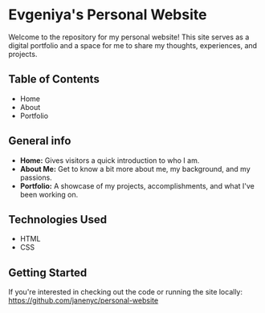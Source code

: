 # Evgeniya's Personal Website

Welcome to the repository for my personal website! This site serves as a digital portfolio and a space for me to share my thoughts, experiences, and projects.

## Table of Contents
- Home
- About
- Portfolio

## General info

- **Home:** Gives visitors a quick introduction to who I am. 
- **About Me:** Get to know a bit more about me, my background, and my passions.
- **Portfolio:** A showcase of my projects, accomplishments, and what I've been working on.

## Technologies Used

- HTML
- CSS

## Getting Started

If you're interested in checking out the code or running the site locally:
https://github.com/janenyc/personal-website



